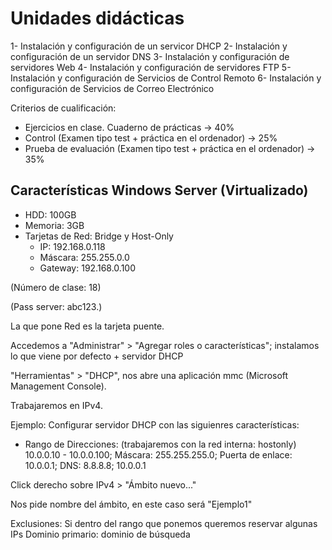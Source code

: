 # Unidades didácticas

1- Instalación y configuración de un servicor DHCP
2- Instalación y configuración de un servidor DNS
3- Instalación y configuración de servidores Web
4- Instalación y configuración de servidores FTP
5- Instalación y configuración de Servicios de Control Remoto
6- Instalación y configuración de Servicios de Correo Electrónico

Criterios de cualificación:
- Ejercicios en clase. Cuaderno de prácticas -> 40%
- Control (Examen tipo test + práctica en el ordenador) -> 25%
- Prueba de evaluación (Examen tipo test + práctica en el ordenador) -> 35%



## Características Windows Server (Virtualizado)

- HDD: 100GB
- Memoria: 3GB
- Tarjetas de Red: Bridge y Host-Only 
    - IP: 192.168.0.118
    - Máscara: 255.255.0.0
    - Gateway: 192.168.0.100

(Número de clase: 18)

(Pass server: abc123.)

La que pone Red es la tarjeta puente.

Accedemos a "Administrar" > "Agregar roles o características"; instalamos lo que viene por defecto + servidor DHCP

"Herramientas" > "DHCP", nos abre una aplicación mmc (Microsoft Management Console).

Trabajaremos en IPv4.

Ejemplo: Configurar servidor DHCP con las siguienres características: 
- Rango de Direcciones: (trabajaremos con la red interna: hostonly) 10.0.0.10 - 10.0.0.100; Máscara: 255.255.255.0; Puerta de enlace: 10.0.0.1; DNS: 8.8.8.8; 10.0.0.1

Click derecho sobre IPv4 > "Ámbito nuevo..."

Nos pide nombre del ámbito, en este caso será "Ejemplo1"

Exclusiones: Si dentro del rango que ponemos queremos reservar algunas IPs 
Dominio primario: dominio de búsqueda